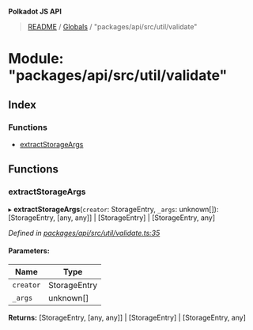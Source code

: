 **Polkadot JS API**

> [README](../README.md) / [Globals](../globals.md) / "packages/api/src/util/validate"

# Module: "packages/api/src/util/validate"

## Index

### Functions

* [extractStorageArgs](_packages_api_src_util_validate_.md#extractstorageargs)

## Functions

### extractStorageArgs

▸ **extractStorageArgs**(`creator`: StorageEntry, `_args`: unknown[]): [StorageEntry, [any, any]] \| [StorageEntry] \| [StorageEntry, any]

*Defined in [packages/api/src/util/validate.ts:35](https://github.com/polkadot-js/api/blob/e055438c5/packages/api/src/util/validate.ts#L35)*

#### Parameters:

Name | Type |
------ | ------ |
`creator` | StorageEntry |
`_args` | unknown[] |

**Returns:** [StorageEntry, [any, any]] \| [StorageEntry] \| [StorageEntry, any]
